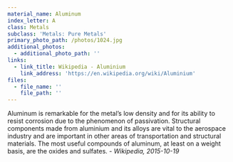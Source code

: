 ```yaml
---
material_name: Aluminum
index_letter: A
class: Metals
subclass: 'Metals: Pure Metals'
primary_photo_path: /photos/1024.jpg
additional_photos:
  - additional_photo_path: ''
links:
  - link_title: Wikipedia - Aluminium
    link_address: 'https://en.wikipedia.org/wiki/Aluminium'
files:
  - file_name: ''
    file_path: ''
---
```


Aluminum is remarkable for the metal’s low density and for its ability to resist corrosion due to the phenomenon of passivation. Structural components made from aluminium and its alloys are vital to the aerospace industry and are important in other areas of transportation and structural materials. The most useful compounds of aluminum, at least on a weight basis, are the oxides and sulfates.
*- Wikipedia, 2015-10-19*